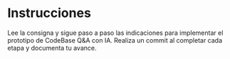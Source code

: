 # Instrucciones

Lee la consigna y sigue paso a paso las indicaciones para implementar el prototipo de CodeBase Q&A con IA. Realiza un commit al completar cada etapa y documenta tu avance.
